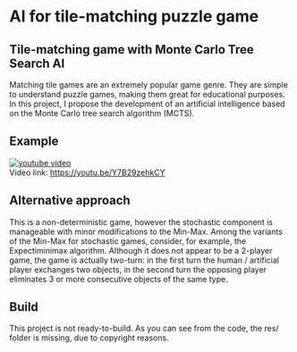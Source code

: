 # AI for tile-matching puzzle game
## Tile-matching game with Monte Carlo Tree Search AI

Matching tile games are an extremely popular game genre. They are simple to understand puzzle games, making them great for educational purposes. In this project, I propose the development of an artificial intelligence based on the Monte Carlo tree search algorithm (MCTS).

## Example
[![youtube video](https://img.youtube.com/vi/Y7B29zehkCY/0.jpg)](https://youtu.be/Y7B29zehkCY)
<br />
Video link: https://youtu.be/Y7B29zehkCY

## Alternative approach

This is a non-deterministic game, however the stochastic component is manageable with minor modifications to the Min-Max. Among the variants of the Min-Max for stochastic games, consider, for example, the Expectiminimax algorithm.
Although it does not appear to be a 2-player game, the game is actually two-turn: in the first turn the human / artificial player exchanges two objects, in the second turn the opposing player eliminates 3 or more consecutive objects of the same type.

## Build

This project is not ready-to-build. As you can see from the code, the res/ folder is missing, due to copyright reasons.